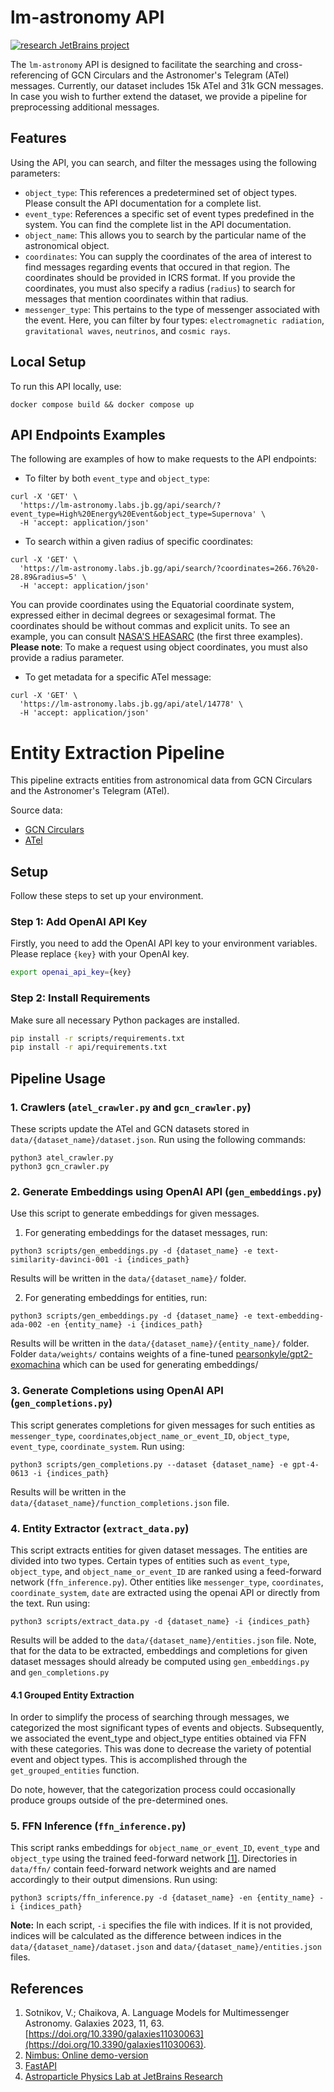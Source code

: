# lm-astronomy API

[![research JetBrains project](https://jb.gg/badges/research.svg)](https://confluence.jetbrains.com/display/ALL/JetBrains+on+GitHub)

The `lm-astronomy` API is designed to facilitate the searching and cross-referencing of GCN Circulars and the Astronomer's Telegram (ATel) messages. Currently, our dataset includes 15k ATel and 31k GCN messages. In case you wish to further extend the dataset, we provide a pipeline for preprocessing additional messages.

## Features

Using the API, you can search, and filter the messages using the following parameters:

- `object_type`: This references a predetermined set of object types. Please consult the API documentation for a complete list.
- `event_type`: References a specific set of event types predefined in the system. You can find the complete list in the API documentation.
- `object_name`: This allows you to search by the particular name of the astronomical object.
- `coordinates`: You can supply the coordinates of the area of interest to find messages regarding events that occured in that region. The coordinates should be provided in ICRS format. If you provide the coordinates, you must also specify a radius (`radius`) to search for messages that mention coordinates within that radius.
- `messenger_type`: This pertains to the type of messenger associated with the event. Here, you can filter by four types: `electromagnetic radiation`, `gravitational waves`, `neutrinos`, and `cosmic rays`.

## Local Setup

To run this API locally, use:

```
docker compose build && docker compose up
```

## API Endpoints Examples

The following are examples of how to make requests to the API endpoints:

- To filter by both `event_type` and `object_type`:

```
curl -X 'GET' \
  'https://lm-astronomy.labs.jb.gg/api/search/?event_type=High%20Energy%20Event&object_type=Supernova' \
  -H 'accept: application/json'
```

- To search within a given radius of specific coordinates:

```
curl -X 'GET' \
  'https://lm-astronomy.labs.jb.gg/api/search/?coordinates=266.76%20-28.89&radius=5' \
  -H 'accept: application/json'
```

You can provide coordinates using the Equatorial coordinate system, expressed either in decimal degrees or sexagesimal format. The coordinates should be without commas and explicit units. To see an example, you can consult [NASA'S HEASARC](https://heasarc.gsfc.nasa.gov/Tools/name_or_coordinates_help.html) (the first three examples).
**Please note**: To make a request using object coordinates, you must also provide a radius parameter.

- To get metadata for a specific ATel message:

```
curl -X 'GET' \
  'https://lm-astronomy.labs.jb.gg/api/atel/14778' \
  -H 'accept: application/json'
```

# Entity Extraction Pipeline

This pipeline extracts entities from astronomical data from GCN Circulars and the Astronomer's Telegram (ATel).

Source data:

- [GCN Circulars](https://gcn.gsfc.nasa.gov)
- [ATel](https://www.astronomerstelegram.org)

## Setup

Follow these steps to set up your environment.

### Step 1: Add OpenAI API Key

Firstly, you need to add the OpenAI API key to your environment variables.
Please replace `{key}` with your OpenAI key.

```sh
export openai_api_key={key}
```

### Step 2: Install Requirements

Make sure all necessary Python packages are installed.

```sh
pip install -r scripts/requirements.txt
pip install -r api/requirements.txt
```

## Pipeline Usage

### 1. Crawlers (`atel_crawler.py` and `gcn_crawler.py`)

These scripts update the ATel and GCN datasets stored in `data/{dataset_name}/dataset.json`. Run using the following
commands:

```
python3 atel_crawler.py
python3 gcn_crawler.py
```

### 2. Generate Embeddings using OpenAI API (`gen_embeddings.py`)

Use this script to generate embeddings for given messages.

1. For generating embeddings for the dataset messages, run:

```
python3 scripts/gen_embeddings.py -d {dataset_name} -e text-similarity-davinci-001 -i {indices_path}
```

Results will be written in the `data/{dataset_name}/` folder.

2. For generating embeddings for entities, run:

```
python3 scripts/gen_embeddings.py -d {dataset_name} -e text-embedding-ada-002 -en {entity_name} -i {indices_path}
```

Results will be written in the `data/{dataset_name}/{entity_name}/` folder.
Folder `data/weights/` contains weights of a
fine-tuned [pearsonkyle/gpt2-exomachina](https://huggingface.co/pearsonkyle/gpt2-exomachina) which can be used for
generating embeddings/

### 3. Generate Completions using OpenAI API (`gen_completions.py`)

This script generates completions for given messages for such entities
as `messenger_type`, `coordinates`,`object_name_or_event_ID`, `object_type`, `event_type`, `coordinate_system`. Run
using:

```
python3 scripts/gen_completions.py --dataset {dataset_name} -e gpt-4-0613 -i {indices_path}
```

Results will be written in the `data/{dataset_name}/function_completions.json` file.

### 4. Entity Extractor (`extract_data.py`)

This script extracts entities for given dataset messages. The entities are divided into two types. Certain types of
entities such as `event_type`, `object_type`, and `object_name_or_event_ID` are ranked using a feed-forward
network (`ffn_inference.py`). Other entities like `messenger_type`, `coordinates`, `coordinate_system`, `date` are
extracted using the openai API or directly from the text. Run using:

```
python3 scripts/extract_data.py -d {dataset_name} -i {indices_path}
```

Results will be added to the `data/{dataset_name}/entities.json` file.
Note, that for the data to be extracted, embeddings and completions for given dataset messages should already be
computed using `gen_embeddings.py` and `gen_completions.py`

#### 4.1 Grouped Entity Extraction

In order to simplify the process of searching through messages, we categorized the most significant types of events and
objects. Subsequently, we associated the event_type and object_type entities obtained via FFN with these categories.
This was done to decrease the variety of potential event and object types. This is accomplished through
the `get_grouped_entities` function.

Do note, however, that the categorization process could occasionally produce groups outside of
the pre-determined ones.

### 5. FFN Inference (`ffn_inference.py`)

This script ranks embeddings for `object_name_or_event_ID`, `event_type` and `object_type` using the trained
feed-forward network [[1]](#1). Directories in `data/ffn/` contain feed-forward network weights and are named
accordingly to their output dimensions. Run using:

```
python3 scripts/ffn_inference.py -d {dataset_name} -en {entity_name} -i {indices_path}
```

**Note:** In each script, `-i` specifies the file with indices. If it is not provided, indices will be calculated as the
difference between indices in the `data/{dataset_name}/dataset.json` and `data/{dataset_name}/entities.json` files.

## References

1. Sotnikov, V.; Chaikova, A. Language Models for Multimessenger Astronomy. Galaxies 2023, 11, 63. 
   [https://doi.org/10.3390/galaxies11030063](https://doi.org/10.3390/galaxies11030063).
2. [Nimbus: Online demo-version](https://lm-astronomy.labs.jb.gg/) 
3. [FastAPI](https://lm-astronomy.labs.jb.gg/docs)
4. [Astroparticle Physics Lab at JetBrains Research](https://lp.jetbrains.com/research/astroparticle-physics/)
